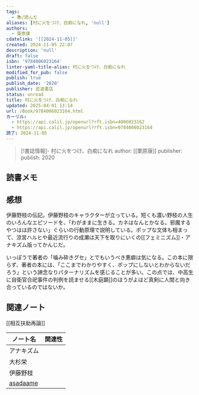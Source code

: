 ```yaml
---
tags:
  - 📚/読んだ
aliases: [村に火をつけ、白痴になれ, 'null']
authors:
  - 栗原康
cdatelink: '[[2024-11-05]]'
created: 2024-11-05 22:07
description: 'null'
draft: false
isbn: '9784006023164'
linter-yaml-title-alias: 村に火をつけ、白痴になれ
modified_for_pub: false
publish: true
publish_date: '2020'
publisher: 岩波書店
status: unread
title: 村に火をつけ、白痴になれ
updated: 2025-04-01 13:14
url: /Book/9784006023164.html
カーリル:
  - https://api.calil.jp/openurl?rft.isbn=4006023162
  - https://api.calil.jp/openurl?rft.isbn=9784006023164
読了: 2024-11-05
---
```


> [!書誌情報]- 村に火をつけ、白痴になれ author: [[栗原康]] publisher: publish:
> 2020

## 読書メモ

## 感想

伊藤野枝の伝記。伊藤野枝のキャラクターが立っている。短くも濃い野枝の人生のいろんなエピソードを、「わがままに生きる。カネはなんとかなる。邪魔するやつはは許さない」ぐらいの行動原理で説明している。ポップな文体も相まって、涼宮ハルヒや最近流行りの成瀬は天下を取りにいくの[[フェミニズム]]・アナキズム版ってかんじだ。

いっぽうで著者の「噛み砕きグセ」とでもいうべき悪癖は気になる。この本に限らず、著者の本には、「ここまでわかりやすく、ポップにしないとわからないだろう」という諦念なりパターナリズムを感じることが多い。この点では、中高生に自衛官合祀事件の判例を読ませる[[木庭顕]]のほうがよほど真剣に人間と向き合っているのではないか。

## 関連ノート
[[相互扶助再論]]

| ノート名                                                                              | 関連性 |
| ------------------------------------------------------------------------------------- | ------ |
| アナキズム                                                                            |        |
| 大杉栄                                                                                |        |
| 伊藤野枝                                                                              |        |
| <a rel="author" class="p-author h-card" href="https://asadaame5121.net/">asadaame</a> |        |
